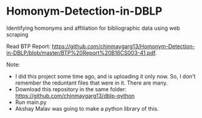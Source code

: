 # Homonym-Detection-in-DBLP
Identifying homonyms and affiliation for bibliographic data using web scraping

Read BTP Report: https://github.com/chinmaygarg13/Homonym-Detection-in-DBLP/blob/master/BTP%20Report%20B16CS003-41.pdf.

Note:
- I did this project some time ago, and is uploading it only now. So, I don't remember the reduntant files that were in it. There are many.
- Download this repository in the same folder: https://github.com/chinmaygarg13/dblp-python
- Run main.py
- Akshay Malav was going to make a python library of this.
